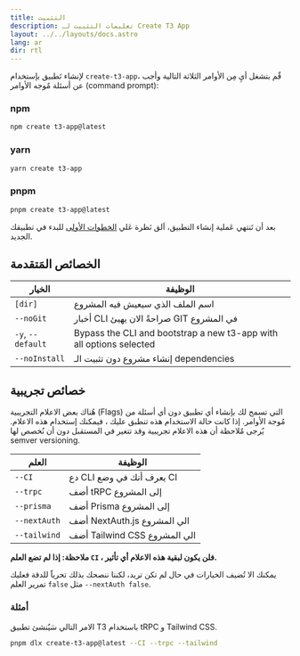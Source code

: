 ```yaml
---
title: التثبيت
description: تعليمات التثبيت لـ Create T3 App
layout: ../../layouts/docs.astro
lang: ar
dir: rtl
---
```


لإنشاء تَطبيق بإستخدام `create-t3-app`، قٌم بتشغل أيِ مِن الأوامر الثلاثة التالية وأجب عن أسئلة مٌوجه الأوامر (command prompt):

### npm

```bash
npm create t3-app@latest
```

### yarn

```bash
yarn create t3-app
```

### pnpm

```bash
pnpm create t3-app@latest
```

بعد أن تَنتهي عَملية إنشاء التطبيق، اَلق نَظرة عَلي [الخطوات الأولى](/en/usage/first-steps) للبدء في تطبيقك الجديد.

## الخصائص المَتقدمة

| الخيار            | الوظيفة                                                             |
| ----------------- | ------------------------------------------------------------------- |
| `[dir]`           | اسم الملف الذي سيعيش فيه المشروع                                    |
| `--noGit`         | أخبار CLI صراحةً الان يهيئ GIT في المشروع                           |
| `-y`, `--default` | Bypass the CLI and bootstrap a new t3-app with all options selected |
| `--noInstall`     | إنشاء مشروع دون تثبيت الـ dependencies                              |

## خصائص تجريبية

هُناك بعض الاعلام التجريبية (Flags) التي تسمح لك بإنشاء أي تطبيق دون أي أسئلة من مُوجة الأوامر. إذا كانت حالة الاستخدام هذه تنطبق عليك ، فيمكنك إستخدام هذه الاعلام. يٌرجى مٌلاحظة أن هذه الاعلام تجريبية وقد تتغير في المستقبل دون أن نُخصص لها semver versioning.

| العلم        | الوظيفة                      |
| ------------ | ---------------------------- |
| `--CI`       | دع CLI يعرف أنك في وضع CI    |
| `--trpc`     | أضف tRPC إلى المشروع         |
| `--prisma`   | أضف Prisma إلى المشروع       |
| `--nextAuth` | أضف NextAuth.js الي المشروع  |
| `--tailwind` | أضف Tailwind CSS الي المشروع |

**ملاحظة: إذا لم تضع العلم `CI` ، فلن يكون لبقية هذه الاعلام أي تأثير.**

يمكنك الا تُضيف الخيارات في حال لم تكن تريد، لكننا ننصحك بذلك تحرياََ للدقة فعليك تمرير العلم `false` مثل `--nextAuth false`.

### أمثلة

الامر التالي سَيٌنشئ تطبيق T3 باستخدام tRPC و Tailwind CSS.

```bash
pnpm dlx create-t3-app@latest --CI --trpc --tailwind
```
